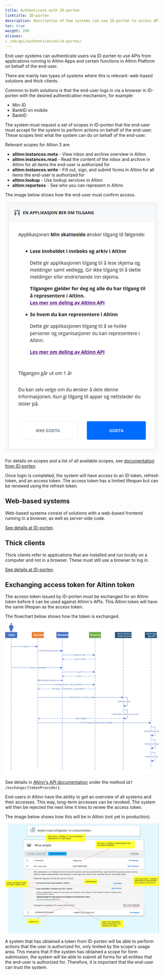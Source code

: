 ```yaml
---
title: Authenticate with ID-porten
linktitle: ID-porten
description: Description of how systems can use ID-porten to access APIs in Altinn 3.
toc: true
weight: 200
aliases:
- /nb/api/authentication/id-porten/
---
```


End-user systems can authenticate users via ID-porten to use APIs from applications running in Altinn Apps and certain functions in Altinn Platform on behalf of the end-user.

There are mainly two types of systems where this is relevant: web-based solutions and thick clients.

Common to both solutions is that the end-user logs in via a browser in ID-porten with the desired authentication mechanism, for example:

- Min-ID
- BankID on mobile
- BankID

The system must request a set of scopes in ID-porten that the end-user must accept for the system to perform actions on behalf of the end-user. These scopes limit what the system can do on behalf of the end-user.

Relevant scopes for Altinn 3 are:

- **altinn:instances.meta** - View inbox and archive overview in Altinn
- **altinn:instances.read** - Read the content of the inbox and archive in Altinn for all items the end-user is authorized for
- **altinn:instances.write** - Fill out, sign, and submit forms in Altinn for all items the end-user is authorized for
- **altinn:lookup** - Use lookup services in Altinn
- **altinn:reportees** - See who you can represent in Altinn

The image below shows how the end-user must confirm access.

![Handle systems](scopeidporten.png "Handle systems")

For details on scopes and a list of all available scopes, see [documentation from ID-porten](https://docs.digdir.no/oidc_protocol_scope.html).

Once login is completed, the system will have access to an ID token, refresh token, and an access token. The access token has a limited lifespan but can be renewed using the refresh token.

## Web-based systems

Web-based systems consist of solutions with a web-based frontend running in a browser, as well as server-side code.

[See details at ID-porten](https://docs.digdir.no/oidc_guide_idporten.html).

## Thick clients

Thick clients refer to applications that are installed and run locally on a computer and not in a browser. These must still use a browser to log in.

[See details at ID-porten](https://docs.digdir.no/oidc_auth_sbs.html).

## Exchanging access token for Altinn token

The access token issued by ID-porten must be exchanged for an Altinn token before it can be used against Altinn's APIs. This Altinn token will have the same lifespan as the access token.

The flowchart below shows how the token is exchanged.

![Token exchange](eus_login_process_updated.svg "Token exchange")

See details in [Altinn's API documentation](../../authentication/spec) under the method `GET /exchange/{tokenProvider}`.

End-users in Altinn have the ability to get an overview of all systems and their accesses. This way, long-term accesses can be revoked. The system will then be rejected the next time it tries to renew the access token.

The image below shows how this will be in Altinn (not yet in production).

![Handle system accesses](scopemanagement.png "Handle system accesses")

A system that has obtained a token from ID-porten will be able to perform actions that the user is authorized for, only limited by the scope's usage area. This means that if the system has obtained a scope for form submission, the system will be able to submit all forms for all entities that the end-user is authorized for. Therefore, it is important that the end-user can trust the system.
